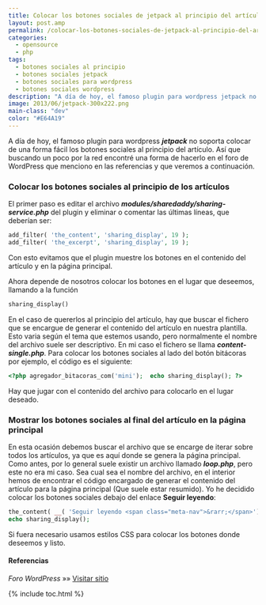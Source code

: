 ```yaml
---
title: Colocar los botones sociales de jetpack al principio del artículo en WordPress
layout: post.amp
permalink: /colocar-los-botones-sociales-de-jetpack-al-principio-del-articulo-en-wordpress/
categories:
  - opensource
  - php
tags:
  - botones sociales al principio
  - botones sociales jetpack
  - botones sociales para wordpress
  - botones sociales wordpress
description: "A día de hoy, el famoso plugin para wordpress jetpack no soporta colocar de una forma fácil los botones sociales al principio del artículo. Así que buscando un poco por la red encontré una forma de hacerlo en el foro de WordPress que menciono en las referencias y que veremos a continuación."
image: 2013/06/jetpack-300x222.png
main-class: "dev"
color: "#E64A19"
---
```

A día de hoy, el famoso plugin para wordpress ***jetpack*** no soporta colocar de una forma fácil los botones sociales al principio del artículo. Así que buscando un poco por la red encontré una forma de hacerlo en el foro de WordPress que menciono en las referencias y que veremos a continuación.

<!--ad-->

### Colocar los botones sociales al principio de los artículos

El primer paso es editar el archivo ***modules/sharedaddy/sharing-service.php*** del plugin y eliminar o comentar las últimas líneas, que deberían ser:

```php
add_filter( 'the_content', 'sharing_display', 19 );
add_filter( 'the_excerpt', 'sharing_display', 19 );

```

Con esto evitamos que el plugin muestre los botones en el contenido del artículo y en la página principal.

Ahora depende de nosotros colocar los botones en el lugar que deseemos, llamando a la función

```php
sharing_display()

```

En el caso de quererlos al principio del artículo, hay que buscar el fichero que se encargue de generar el contenido del artículo en nuestra plantilla. Esto varia según el tema que estemos usando, pero normalmente el nombre del archivo suele ser descriptivo. En mi caso el fichero se llama ***content-single.php***. Para colocar los botones sociales al lado del botón bitácoras por ejemplo, el código es el siguiente:

```php
<?php agregador_bitacoras_com('mini');  echo sharing_display(); ?>

```

Hay que jugar con el contenido del archivo para colocarlo en el lugar deseado.

### Mostrar los botones sociales al final del artículo en la página principal

En esta ocasión debemos buscar el archivo que se encarge de iterar sobre todos los artículos, ya que es aquí donde se genera la página principal. Como antes, por lo general suele existir un archivo llamado ***loop.php***, pero este no era mi caso. Sea cual sea el nombre del archivo, en el interior hemos de encontrar el código encargado de generar el contenido del artículo para la página principal (Que suele estar resumido). Yo he decidido colocar los botones sociales debajo del enlace **Seguir leyendo**:

```php
the_content( __( 'Seguir leyendo <span class="meta-nav">&rarr;</span>');
echo sharing_display();

```

Si fuera necesario usamos estilos CSS para colocar los botones donde deseemos y listo.

#### Referencias

*Foro WordPress* »» <a href="http://wordpress.org/support/topic/plugin-sharedaddy-adding-this-manually?replies=26#post-2293386" target="_blank">Visitar sitio</a>



{% include toc.html %}
